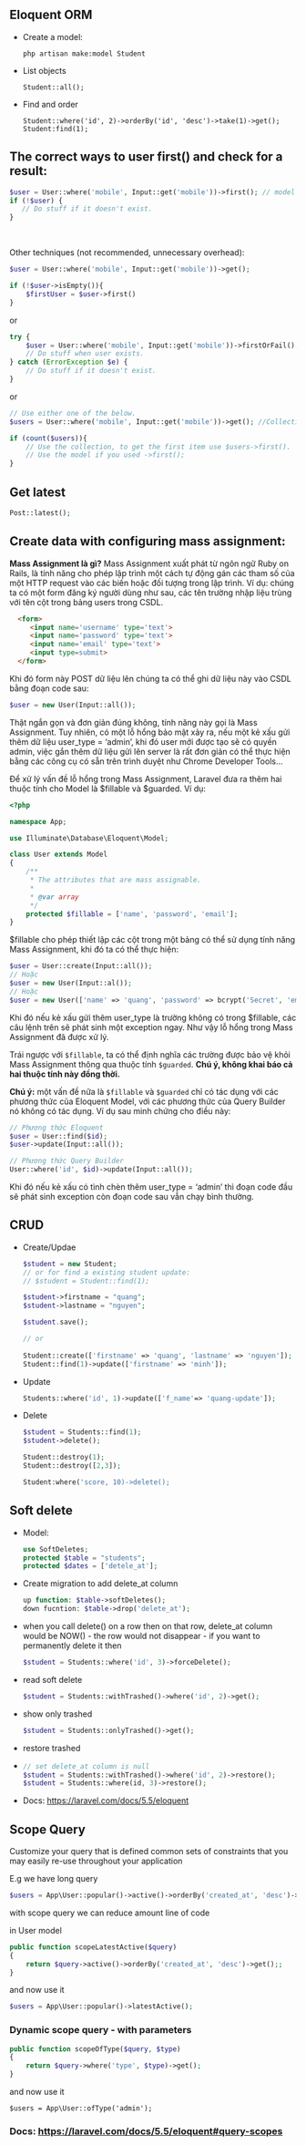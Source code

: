 ## Eloquent ORM

- Create a model:

  ```
  php artisan make:model Student
  ```

- List objects

  ```
  Student::all();
  ```

- Find and order

  ```
  Student::where('id', 2)->orderBy('id', 'desc')->take(1)->get();
  Student:find(1);
  ```

## The correct ways to user first() and check for a result:

```php
$user = User::where('mobile', Input::get('mobile'))->first(); // model or null
if (!$user) {
   // Do stuff if it doesn't exist.
}
```

​	

Other techniques (not recommended, unnecessary overhead):

```php
$user = User::where('mobile', Input::get('mobile'))->get();

if (!$user->isEmpty()){
    $firstUser = $user->first()
}
```

or

```php
try {
    $user = User::where('mobile', Input::get('mobile'))->firstOrFail();
    // Do stuff when user exists.
} catch (ErrorException $e) {
    // Do stuff if it doesn't exist.
}
```

or

```php
// Use either one of the below. 
$users = User::where('mobile', Input::get('mobile'))->get(); //Collection

if (count($users)){
    // Use the collection, to get the first item use $users->first().
    // Use the model if you used ->first();
}
```



## Get latest

```php
Post::latest();
```



## Create data with configuring mass assignment:

**Mass Assignment là gì?** Mass Assignment xuất phát từ ngôn ngữ Ruby on Rails, là tính năng cho phép lập trình một cách tự động gán các tham số của một HTTP request vào các biến hoặc đối tượng trong lập trình. Ví dụ: chúng ta có một form đăng ký người dùng như sau, các tên trường nhập liệu trùng với tên cột trong bảng users trong CSDL.

```html
  <form>
     <input name='username' type='text'>
     <input name='password' type='text'>
     <input name='email' type='text'>
     <input type=submit>
  </form>
```

Khi đó form này POST dữ liệu lên chúng ta có thể ghi dữ liệu này vào CSDL bằng đoạn code sau:

```php
$user = new User(Input::all());
```

Thật ngắn gọn và đơn giản đúng không, tính năng này gọi là Mass Assignment. Tuy nhiên, có một lỗ hổng bảo mật xảy ra, nếu một kẻ xấu gửi thêm dữ liệu user_type = ‘admin’, khi đó user mới được tạo sẽ có quyền admin, việc gắn thêm dữ liệu gửi lên server là rất đơn giản có thể thực hiện bằng các công cụ có sẵn trên trình duyệt như Chrome Developer Tools…

Để xử lý vấn đề lỗ hổng trong Mass Assignment, Laravel đưa ra thêm hai thuộc tính cho Model là $fillable và $guarded. Ví dụ:

```php
<?php

namespace App;

use Illuminate\Database\Eloquent\Model;

class User extends Model
{
    /**
     * The attributes that are mass assignable.
     *
     * @var array
     */
    protected $fillable = ['name', 'password', 'email'];
}
```

$fillable cho phép thiết lập các cột trong một bảng có thể sử dụng tính năng Mass Assignment, khi đó ta có thể thực hiện:

```php
$user = User::create(Input::all());
// Hoặc
$user = new User(Input::al());
// Hoặc
$user = new User(['name' => 'quang', 'password' => bcrypt('Secret', 'email' => 'quangbnn@gmail.com')])
```

Khi đó nếu kẻ xấu gửi thêm user_type là trường không có trong $fillable, các câu lệnh trên sẽ phát sinh một exception ngay. Như vậy lỗ hổng trong Mass Assignment đã được xử lý.

Trái ngược với `$fillable`, ta có thể định nghĩa các trường được bảo vệ khỏi Mass Assignment thông qua thuộc tính `$guarded`. **Chú ý, không khai báo cả hai thuộc tính này đồng thời.**

**Chú ý:** một vấn đề nữa là `$fillable` và `$guarded` chỉ có tác dụng với các phương thức của Eloquent Model, với các phương thức của Query Builder nó không có tác dụng. Ví dụ sau minh chứng cho điều này:

```php
// Phương thức Eloquent 
$user = User::find($id);
$user->update(Input::all());

// Phương thức Query Builder
User::where('id', $id)->update(Input::all());
```

Khi đó nếu kẻ xấu có tình chèn thêm user_type = ‘admin’ thì đoạn code đầu sẽ phát sinh exception còn đoạn code sau vẫn chạy bình thường.

## CRUD

- Create/Updae

  ```php
  $student = new Student;
  // or for find a existing student update: 
  // $student = Student::find(1);
  
  $student->firstname = "quang";
  $student->lastname = "nguyen";
  
  $student.save();
  
  // or 
      
  Student::create(['firstname' => 'quang', 'lastname' => 'nguyen']);
  Student::find(1)->update(['firstname' => 'minh']);
  ```

  

- Update

  ```php
  Students::where('id', 1)->update(['f_name'=> 'quang-update']);
  ```

- Delete

  ```php
  $student = Students::find(1);
  $student->delete();
  ```

  ```php
  Student::destroy(1);
  Student::destroy([2,3]);
  ```

  ```php
  Student:where('score, 10)->delete();
  ```

## Soft delete

- Model:

  ```php
  use SoftDeletes;
  protected $table = "students";
  protected $dates = ['detele_at'];
  ```

- Create migration to add delete_at column

  ```php
  up function: $table->softDeletes();
  down fucntion: $table->drop('delete_at');
  ```

- when you call delete() on a row then on that row, delete_at column would be  NOW() - the row would not disappear - if you want to permanently delete it then 

  ```php
  $student = Students::where('id', 3)->forceDelete();
  ```

- read soft delete

  ```php
  $student = Students::withTrashed()->where('id', 2)->get();
  ```

- show only trashed

  ```php
  $student = Students::onlyTrashed()->get();
  ```

- restore trashed

- ```php
  // set delete_at column is null
  $student = Students::withTrashed()->where('id', 2)->restore();
  $student = Students::where(id, 3)->restore();
  ```

- Docs: https://laravel.com/docs/5.5/eloquent

## Scope Query

Customize your query that is defined common sets of constraints that you may easily re-use throughout your application

E.g we have long query

```php
$users = App\User::popular()->active()->orderBy('created_at', 'desc')->get();
```



with scope query we can reduce amount line of code

in User model

```php
public function scopeLatestActive($query)
{
    return $query->active()->orderBy('created_at', 'desc')->get();;
}
```



and now use it

```php
$users = App\User::popular()->latestActive();
```



### Dynamic scope query - with parameters

```php
public function scopeOfType($query, $type)
{
    return $query->where('type', $type)->get();
}
```

and now use it

```
$users = App\User::ofType('admin');
```

###  Docs: https://laravel.com/docs/5.5/eloquent#query-scopes